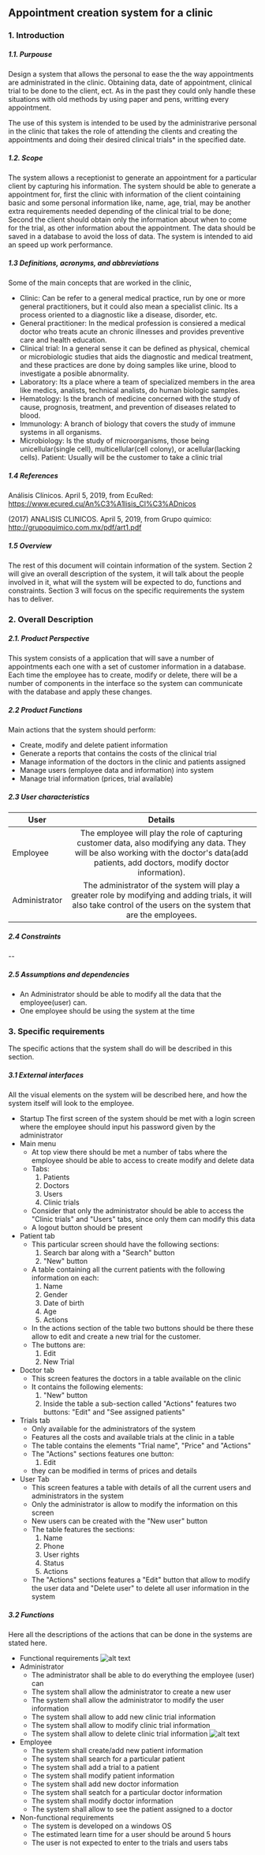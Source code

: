 ## Appointment creation system for a clinic
### 1. Introduction
##### 1.1. Purpouse
Design a system that allows the personal to ease the the way appointments are administrated in the clinic. Obtaining data, date of appointment, clinical trial to be done to the client, ect. As in the past they could only handle these situations with old methods by using paper and pens, writting every appointment.

The use of this system is intended to be used by the administrarive personal in the clinic that takes the role of attending the clients and creating the appointments and doing their desired clinical trials* in the specified date.
##### 1.2. Scope
The system allows a receptionist to generate an appointment for a particular client by capturing his information.
The system should be able to generate a appointment for, first the clinic with information of the client cointaining basic and some personal information like, name, age, trial, may be another extra requirements needed depending of the clinical trial to be done; Second the client should obtain only the information about when to come for the trial, as other information about the appointment.
The data should be saved in a database to avoid the loss of data.
The system is intended to aid an speed up work performance.

##### 1.3	Definitions, acronyms, and abbreviations
Some of the main concepts that are worked in the clinic,
* Clinic:
Can be refer to a general medical practice, run by one or more general practitioners, but it could also mean a specialist clinic.
Its a process oriented to a diagnostic like a disease, disorder, etc. 
* General practitioner:
In the medical profession is consiered a medical doctor who treats acute an chronic illnesses and provides preventive care and health education.
* Clinical trial:
In a general sense it can be defined as physical, chemical or microbiologic studies that aids the diagnostic and medical treatment, and these practices are done by doing samples like urine, blood to investigate a posible abnormality.
* Laboratory:
Its a place where a team of specialized members in the area like medics, analists, technical analists, do human biologic samples.
* Hematology:
Is the branch of medicine concerned with the study of cause, prognosis, treatment, and prevention of diseases related to blood.
* Immunology:
A branch of biology that covers the study of immune systems in all organisms.
* Microbiology:
Is the study of microorganisms, those being unicellular(single cell), multicellular(cell colony), or acellular(lacking cells).
Patient: 
Usually will be the customer to take a clinic trial
##### 1.4	References 
Análisis Clínicos. April 5, 2019, from EcuRed:
https://www.ecured.cu/An%C3%A1lisis_Cl%C3%ADnicos

(2017) ANALISIS CLINICOS. April 5, 2019, from Grupo quimico:
http://grupoquimico.com.mx/pdf/art1.pdf
##### 1.5	Overview
The rest of this document will cointain information of the system. 
Section 2 will give an overall description of the system, it will talk about the people involved in it, what will the system will be expected to do, functions and constraints.
Section 3 will focus on the specific requirements the system has to deliver.
### 2. Overall Description
##### 2.1. Product Perspective
This system consists of a application that will save a number of appointments each one with a set of customer information in a database.
Each time the employee has to create, modify or delete, there will be a number of components in the interface so the system can communicate with the database and apply these changes.
##### 2.2	Product Functions
Main actions that the system should perform:
* Create, modify and delete patient information
* Generate a reports that contains the costs of the clinical trial
* Manage information of the doctors in the clinic and patients assigned
* Manage users (employee data and information) into system
* Manage trial information (prices, trial available)
##### 2.3	User characteristics
| User    | Details           |
| ------------- |:-------------:|
| Employee | The employee will play the role of capturing customer data, also modifying any data. They will be also working with the doctor's data(add patients, add doctors, modify doctor information). |
| Administrator   | The administrator of the system will play a greater role by modifying and adding trials, it will also take control of the users on the system that are the employees.  | 
##### 2.4	Constraints
--
##### 2.5	Assumptions and dependencies
* An Administrator should be able to modify all the data that the employee(user) can.
* One employee should be using the system at the time
### 3.	Specific requirements
The specific actions that the system shall do will be described in this section.
##### 3.1 External interfaces
All the visual elements on the system will be described here, and how the system itself will look to the employee.
* Startup
The first screen of the system should be met with a login screen where the employee should input his password given by the administrator
* Main menu
  - At top view there should be met a number of tabs where the employee should be able to access to create modify and delete data
  - Tabs:
    1. Patients
    2. Doctors
    3. Users
    4. Clinic trials
  - Consider that only the administrator should be able to access the "Clinic trials" and "Users" tabs, since only them can modify this data
  - A logout button should be present
* Patient tab
  - This particular screen should have the following sections:
    1. Search bar along with a "Search" button
    2. "New" button
  - A table containing all the current patients with the following information on each:
    1. Name
    2. Gender
    3. Date of birth
    4. Age
    5. Actions
  - In the actions section of the table two buttons should be there these allow to edit and create a new trial for the customer.
  - The buttons are:
    1. Edit
    2. New Trial
* Doctor tab
  - This screen features the doctors in a table available on the clinic
  - It contains the following elements:
    1. "New" button
    2. Inside the table a sub-section called "Actions" features two buttons: "Edit" and "See assigned patients"
* Trials tab
  - Only available for the administrators of the system
  - Features all the costs and available trials at the clinic in a table
  - The table contains the elements "Trial name", "Price" and "Actions"
  - The "Actions" sections features one button:
    1. Edit
  - they can be modified in terms of prices and details
* User Tab
  - This screen features a table with details of all the current users and administrators in the system
  - Only the administrator is allow to modify the information on this screen
  - New users can be created with the "New user" button
  - The table features the sections:
    1. Name
    2. Phone
    3. User rights
    4. Status
    5. Actions
  - The "Actions" sections features a "Edit" button that allow to modify the user data and "Delete user" to delete all user information in the system
##### 3.2 Functions
Here all the descriptions of the actions that can be done in the systems are stated here.
* Functional requirements
![alt text](https://github.com/RequirementEngineering/ch-re-STDBrando/blob/master/Usecaseadmin.png "Use case actions for the administrator")
* Administrator
  - The administrator shall be able to do everything the employee (user) can
  - The system shall allow the administrator to create a new user
  - The system shall allow the administrator to modify the user information
  - The system shall allow to add new clinic trial information
  - The system shall allow to modify clinic trial information
  - The system shall allow to delete clinic trial information
![alt text](https://github.com/RequirementEngineering/ch-re-STDBrando/blob/master/Usecaseemployee.png "Use case actions for the employee")
* Employee
  - The system shall create/add new patient information
  - The system shall search for a particular patient
  - The system shall add a trial to a patient
  - The system shall modify patient information
  - The system shall add new doctor information
  - The system shall seatch for a particular doctor information
  - The system shall modify doctor information
  - The system shall allow to see the patient assigned to a doctor
* Non-functional requirements
  - The system is developed on a windows OS
  - The estimated learn time for a user should be around 5 hours
  - The user is not expected to enter to the trials and users tabs
